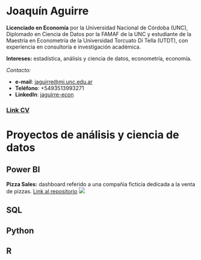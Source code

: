 
# Joaquín Aguirre

**Licenciado en Economía** por la Universidad Nacional de Córdoba (UNC), Diplomado en Ciencia de Datos por la FAMAF de la UNC y estudiante de la Maestría en Econometría de la Universidad Torcuato Di Tella (UTDT), con experiencia en consultoría e investigación académica.

**Intereses:** estadística, análisis y ciencia de datos, econometría, economía.

*Contacto:*
- **e-mail**: jaguirre@mi.unc.edu.ar
- **Teléfono**: +5493513993271
- **LinkedIn**: [jaguirre-econ](https://www.linkedin.com/in/jaguirre-econ/)

### [Link CV](https://github.com/jaguirre-econ/profile/blob/main/CV%20-%20Aguirre%2C%20Joaqu%C3%ADn.pdf)

# Proyectos de análisis y ciencia de datos

## Power BI

**Pizza Sales:** dashboard referido a una compañía ficticia dedicada a la venta de pizzas. [Link al repositorio]()
![](images/Pizza_Power_BI_Report_Page_1.jpg)

## SQL

## Python

## R


